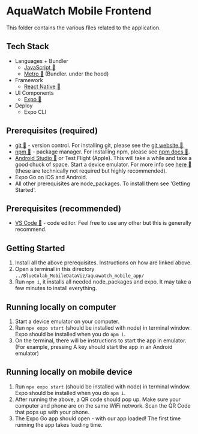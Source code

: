 # AquaWatch Mobile Frontend

This folder contains the various files related to the application.

## Tech Stack
-   Languages + Bundler
    -   [JavaScript 🔗](https://www.typescriptlang.org/)
    -   [Metro 🔗](https://metrobundler.dev/) (Bundler. under the hood)
-   Framework
    -   [React Native 🔗](https://reactnative.dev/)
-   UI Components
    -   [Expo 🔗](https://expo.dev/)
-   Deploy
    -   Expo CLI

## Prerequisites (required)
 - [git 🔗](https://git-scm.com/) - version control. For installing git, please see the [git website 🔗](https://git-scm.com/).
 - [npm 🔗](https://www.npmjs.com/) - package manager. For installing npm, please see [npm docs 🔗](https://docs.npmjs.com/downloading-and-installing-node-js-and-npm).
 - [Android Studio 🔗](https://developer.android.com/studio) or Test Flight (Apple). This will take a while and take a good chuck of space. Start a device emulator. For more info see [here 🔗](https://developer.android.com/codelabs/basic-android-kotlin-compose-emulator#2) (these are technically not required but highly recommended).
 - Expo Go on iOS and Android. 
 - All other prerequisites are node_packages. To install them see 'Getting Started'.

## Prerequisites (recommended)
 - [VS Code 🔗](https://code.visualstudio.com/) - code editor. Feel free to use any other but this is generally recommend.

## Getting Started
1. Install all the above prerequisites. Instructions on how are linked above.
2. Open a terminal in this directory ``../BlueColab_MobileDataViz/aquawatch_mobile_app/``
3. Run ``npm i``, it installs all needed node_packages and expo. It may take a few minutes to install everything.

## Running locally on computer
1. Start a device emulator on your computer.
2. Run ``npx expo start`` (should be installed with node) in terminal window. Expo should be installed when you do ``npm i``.
3. On the terminal, there will be instructions to start the app in emulator. (For example, pressing A key should start the app in an Android emulator)

## Running locally on mobile device
1. Run ``npx expo start`` (should be installed with node) in terminal window. Expo should be installed when you do ``npm i``.
2. After running the above, a QR code should pop up. Make sure your computer and phone are on the same WiFi network. Scan the QR Code that pops up with your phone.
3. The Expo Go app should open - with our app loaded! The first time running the app takes loading time. 
